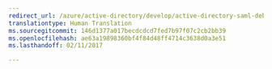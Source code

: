 ```yaml
---
redirect_url: /azure/active-directory/develop/active-directory-saml-debugging
translationtype: Human Translation
ms.sourcegitcommit: 146d1377a017becdcdcd7fed7b97f07c2cb2bb39
ms.openlocfilehash: ae63a19898360bf4f84d48ff4714c3638d0a3e51
ms.lasthandoff: 02/11/2017

---
```

